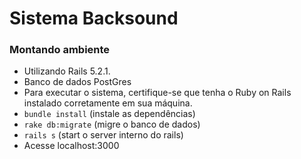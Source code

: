 # Sistema Backsound

### Montando ambiente
- Utilizando Rails 5.2.1.
- Banco de dados PostGres
- Para executar o sistema, certifique-se que tenha o Ruby on Rails instalado corretamente em sua máquina.
- `bundle install` (instale as dependências)
- `rake db:migrate` (migre o banco de dados)
- `rails s` (start o server interno do rails)
- Acesse localhost:3000
